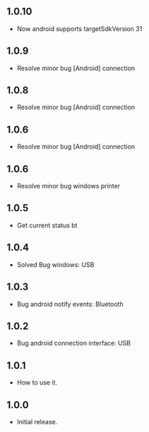 ## 1.0.10

* Now android supports targetSdkVersion 31

## 1.0.9

* Resolve minor bug [Android] connection

## 1.0.8

* Resolve minor bug [Android] connection

## 1.0.6

* Resolve minor bug [Android] connection

## 1.0.6

* Resolve minor bug windows printer

## 1.0.5

* Get current status bt

## 1.0.4

* Solved Bug windows: USB

## 1.0.3

* Bug android notify events: Bluetooth 

## 1.0.2

* Bug android connection interface: USB 

## 1.0.1

* How to use it.

## 1.0.0

* Initial release.
